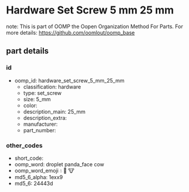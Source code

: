 # Hardware Set Screw 5 mm 25 mm  

note: This is part of OOMP the Oopen Organization Method For Parts. For more details: https://github.com/oomlout/oomp_base

##  part details





### id
* oomp_id: hardware_set_screw_5_mm_25_mm
  * classification: hardware
  * type: set_screw
  * size: 5_mm
  * color: 
  * description_main: 25_mm
  * description_extra: 
  * manufacturer: 
  * part_number: 

### other_codes
* short_code: 
* oomp_word: droplet panda_face cow
* oomp_word_emoji :droplet: :panda_face: :cow:
* md5_6_alpha: 1exx9
* md5_6: 24443d